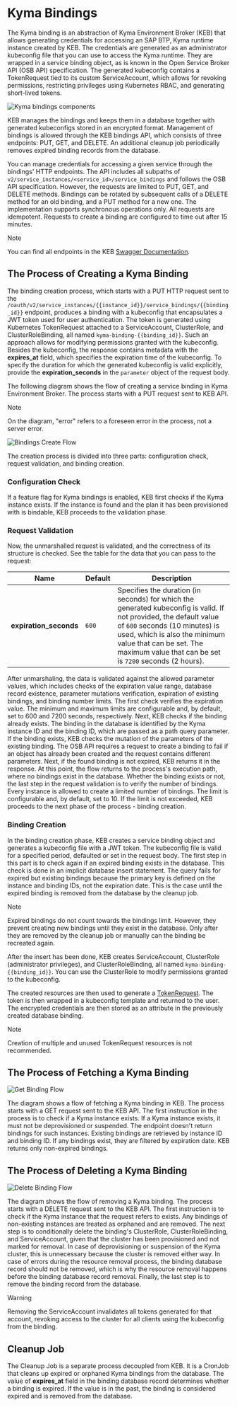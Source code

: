 # Kyma Bindings

The Kyma binding is an abstraction of Kyma Environment Broker (KEB) that allows generating credentials for accessing an SAP BTP, Kyma runtime instance created by KEB. The credentials are generated as an administrator kubeconfig file that you can use to access the Kyma runtime. They are wrapped in a service binding object, as is known in the Open Service Broker API (OSB API) specification. The generated kubeconfig contains a TokenRequest tied to its custom ServiceAccount, which allows for revoking permissions, restricting privileges using Kubernetes RBAC, and generating short-lived tokens.

![Kyma bindings components](../assets/bindings-general.drawio.svg)

KEB manages the bindings and keeps them in a database together with generated kubeconfigs stored in an encrypted format. Management of bindings is allowed through the KEB bindings API, which consists of three endpoints: PUT, GET, and DELETE. An additional cleanup job periodically removes expired binding records from the database.

You can manage credentials for accessing a given service through the bindings' HTTP endpoints. The API includes all subpaths of `v2/service_instances/<service_id>/service_bindings` and follows the OSB API specification. However, the requests are limited to PUT, GET, and DELETE methods. Bindings can be rotated by subsequent calls of a DELETE method for an old binding, and a PUT method for a new one. The implementation supports synchronous operations only. All requests are idempotent. Requests to create a binding are configured to time out after 15 minutes.

> [!NOTE]
> You can find all endpoints in the KEB [Swagger Documentation](https://kyma-env-broker.cp.stage.kyma.cloud.sap/#/Bindings).

## The Process of Creating a Kyma Binding

The binding creation process, which starts with a PUT HTTP request sent to the `/oauth/v2/service_instances/{{instance_id}}/service_bindings/{{binding_id}}` endpoint, produces a binding with a kubeconfig that encapsulates a JWT token used for user authentication. The token is generated using Kubernetes TokenRequest attached to a ServiceAccount, ClusterRole, and ClusterRoleBinding, all named `kyma-binding-{{binding_id}}`. Such an approach allows for modifying permissions granted with the kubeconfig.
Besides the kubeconfig, the response contains metadata with the **expires_at** field, which specifies the expiration time of the kubeconfig. 
To specify the duration for which the generated kubeconfig is valid explicitly, provide the **expiration_seconds** in the `parameter` object of the request body.

The following diagram shows the flow of creating a service binding in Kyma Environment Broker. The process starts with a PUT request sent to KEB API. 

> [!NOTE] 
> On the diagram, "error" refers to a foreseen error in the process, not a server error.

![Bindings Create Flow](../assets/bindings-create-flow.drawio.svg)

The creation process is divided into three parts: configuration check, request validation, and binding creation.

### Configuration Check

If a feature flag for Kyma bindings is enabled, KEB first checks if the Kyma instance exists. If the instance is found and the plan it has been provisioned with is bindable, KEB proceeds to the validation phase.

### Request Validation

Now, the unmarshalled request is validated, and the correctness of its structure is checked. See the table for the data that you can pass to the request:

| Name                   | Default | Description                                                                                                                                                                                                                                                                                                                                                          |
|------------------------|---------|----------------------------------------------------------------------------------------------------------------------------------------------------------------------------------------------------------------------------------------------------------------------------------------------------------------------------------------------------------------------|
| **expiration_seconds** | `600`   | Specifies the duration (in seconds) for which the generated kubeconfig is valid. If not provided, the default value of `600` seconds (10 minutes) is used, which is also the minimum value that can be set. The maximum value that can be set is `7200` seconds (2 hours).                                             |

After unmarshaling, the data is validated against the allowed parameter values, which includes checks of the expiration value range, database record existence, parameter mutations verification, expiration of existing bindings, and binding number limits. 
The first check verifies the expiration value. The minimum and maximum limits are configurable and, by default, set to 600 and 7200 seconds, respectively. 
Next, KEB checks if the binding already exists. The binding in the database is identified by the Kyma instance ID and the binding ID, which are passed as a path query parameter. If the binding exists, KEB checks the mutation of the parameters of the existing binding. 
The OSB API requires a request to create a binding to fail if an object has already been created and the request contains different parameters. 
Next, if the found binding is not expired, KEB returns it in the response. At this point, the flow returns to the process's execution path, where no bindings exist in the database. 
Whether the binding exists or not, the last step in the request validation is to verify the number of bindings. 
Every instance is allowed to create a limited number of bindings. The limit is configurable and, by default, set to 10. 
If the limit is not exceeded, KEB proceeds to the next phase of the process - binding creation.   


### Binding Creation

In the binding creation phase, KEB creates a service binding object and generates a kubeconfig file with a JWT token. The kubeconfig file is valid for a specified period, defaulted or set in the request body. The first step in this part is to check again if an expired binding exists in the database. 
This check is done in an implicit database insert statement. The query fails for expired but existing bindings because the primary key is defined on the instance and binding IDs, not the expiration date. This is the case until the expired binding is removed from the database by the cleanup job.  

> [!NOTE]
>  Expired bindings do not count towards the bindings limit. However, they prevent creating new bindings until they exist in the database. Only after they are removed by the cleanup job or manually can the binding be recreated again.

After the insert has been done, KEB creates ServiceAccount, ClusterRole (administrator privileges), and ClusterRoleBinding, all named `kyma-binding-{{binding_id}}`. You can use the ClusterRole to modify permissions granted to the kubeconfig.

The created resources are then used to generate a [TokenRequest](https://kubernetes.io/docs/reference/kubernetes-api/authentication-resources/token-request-v1/). The token is then wrapped in a kubeconfig template and returned to the user. The encrypted credentials are then stored as an attribute in the previously created database binding.

> [!NOTE]
>  Creation of multiple and unused TokenRequest resources is not recommended.


## The Process of Fetching a Kyma Binding

![Get Binding Flow](../assets/bindings-get-flow.drawio.svg)

The diagram shows a flow of fetching a Kyma binding in KEB. The process starts with a GET request sent to the KEB API. 
The first instruction in the process is to check if a Kyma instance exists. If a Kyma instance exists, it must not be deprovisioned or suspended. 
The endpoint doesn't return bindings for such instances. Existing bindings are retrieved by instance ID and binding ID. If any bindings exist, they are filtered by expiration date. KEB returns only non-expired bindings.

## The Process of Deleting a Kyma Binding

![Delete Binding Flow](../assets/bindings-delete-flow.drawio.svg)

The diagram shows the flow of removing a Kyma binding. The process starts with a DELETE request sent to the KEB API. The first instruction is to check if the Kyma instance that the request refers to exists. 
Any bindings of non-existing instances are treated as orphaned and are removed. The next step is to conditionally delete the binding's ClusterRole, ClusterRoleBinding, and ServiceAccount, given that the cluster has been provisioned and not marked for removal. In case of deprovisioning or suspension of the Kyma cluster, this is unnecessary because the cluster is removed either way. 
In case of errors during the resource removal process, the binding database record should not be removed, which is why the resource removal happens before the binding database record removal. 
Finally, the last step is to remove the binding record from the database. 

> [!WARNING]
> Removing the ServiceAccount invalidates all tokens generated for that account, revoking access to the cluster for all clients using the kubeconfig from the binding.

## Cleanup Job

The Cleanup Job is a separate process decoupled from KEB. It is a CronJob that cleans up expired or orphaned Kyma bindings from the database. The value of **expires_at** field in the binding database record determines whether a binding is expired. If the value is in the past, the binding is considered expired and is removed from the database. 
